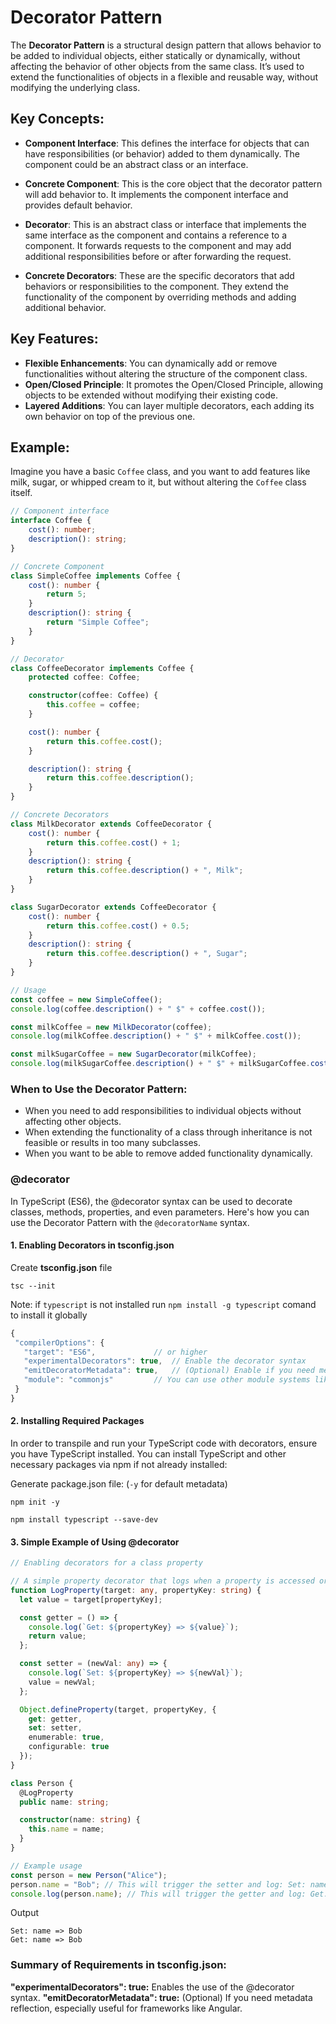 # Decorator Pattern

The **Decorator Pattern** is a structural design pattern that allows behavior to be added to individual objects, either statically or dynamically, without affecting the behavior of other objects from the same class. It’s used to extend the functionalities of objects in a flexible and reusable way, without modifying the underlying class.

## Key Concepts:

- **Component Interface**: This defines the interface for objects that can have responsibilities (or behavior) added to them dynamically. The component could be an abstract class or an interface.
  
- **Concrete Component**: This is the core object that the decorator pattern will add behavior to. It implements the component interface and provides default behavior.

- **Decorator**: This is an abstract class or interface that implements the same interface as the component and contains a reference to a component. It forwards requests to the component and may add additional responsibilities before or after forwarding the request.

- **Concrete Decorators**: These are the specific decorators that add behaviors or responsibilities to the component. They extend the functionality of the component by overriding methods and adding additional behavior.

## Key Features:

- **Flexible Enhancements**: You can dynamically add or remove functionalities without altering the structure of the component class.
- **Open/Closed Principle**: It promotes the Open/Closed Principle, allowing objects to be extended without modifying their existing code.
- **Layered Additions**: You can layer multiple decorators, each adding its own behavior on top of the previous one.

## Example:

Imagine you have a basic `Coffee` class, and you want to add features like milk, sugar, or whipped cream to it, but without altering the `Coffee` class itself.

```typescript
// Component interface
interface Coffee {
    cost(): number;
    description(): string;
}

// Concrete Component
class SimpleCoffee implements Coffee {
    cost(): number {
        return 5;
    }
    description(): string {
        return "Simple Coffee";
    }
}

// Decorator
class CoffeeDecorator implements Coffee {
    protected coffee: Coffee;

    constructor(coffee: Coffee) {
        this.coffee = coffee;
    }

    cost(): number {
        return this.coffee.cost();
    }

    description(): string {
        return this.coffee.description();
    }
}

// Concrete Decorators
class MilkDecorator extends CoffeeDecorator {
    cost(): number {
        return this.coffee.cost() + 1;
    }
    description(): string {
        return this.coffee.description() + ", Milk";
    }
}

class SugarDecorator extends CoffeeDecorator {
    cost(): number {
        return this.coffee.cost() + 0.5;
    }
    description(): string {
        return this.coffee.description() + ", Sugar";
    }
}

// Usage
const coffee = new SimpleCoffee();
console.log(coffee.description() + " $" + coffee.cost());

const milkCoffee = new MilkDecorator(coffee);
console.log(milkCoffee.description() + " $" + milkCoffee.cost());

const milkSugarCoffee = new SugarDecorator(milkCoffee);
console.log(milkSugarCoffee.description() + " $" + milkSugarCoffee.cost());
```

### When to Use the Decorator Pattern:
- When you need to add responsibilities to individual objects without affecting other objects.
- When extending the functionality of a class through inheritance is not feasible or results in too many subclasses.
- When you want to be able to remove added functionality dynamically.

### @decorator
In TypeScript (ES6), the @decorator syntax can be used to decorate classes, methods, properties, and even parameters. 
Here's how you can use the Decorator Pattern with the `@decoratorName` syntax.
 
 #### 1. Enabling Decorators in tsconfig.json

Create **tsconfig.json** file
```
tsc --init
```

Note: if `typescript` is not installed run `npm install -g typescript` comand to install it globally 
 
 ```ts
{
  "compilerOptions": {
    "target": "ES6",             // or higher
    "experimentalDecorators": true,  // Enable the decorator syntax
    "emitDecoratorMetadata": true,   // (Optional) Enable if you need metadata reflection
    "module": "commonjs"         // You can use other module systems like "esnext"
  }
}
```
#### 2. Installing Required Packages
In order to transpile and run your TypeScript code with decorators, ensure you have TypeScript installed.
You can install TypeScript and other necessary packages via npm if not already installed:

Generate package.json file: (`-y` for default metadata)
```
npm init -y
```

```
npm install typescript --save-dev
```

#### 3. Simple Example of Using @decorator
```ts
// Enabling decorators for a class property

// A simple property decorator that logs when a property is accessed or set
function LogProperty(target: any, propertyKey: string) {
  let value = target[propertyKey];

  const getter = () => {
    console.log(`Get: ${propertyKey} => ${value}`);
    return value;
  };

  const setter = (newVal: any) => {
    console.log(`Set: ${propertyKey} => ${newVal}`);
    value = newVal;
  };

  Object.defineProperty(target, propertyKey, {
    get: getter,
    set: setter,
    enumerable: true,
    configurable: true
  });
}

class Person {
  @LogProperty
  public name: string;

  constructor(name: string) {
    this.name = name;
  }
}

// Example usage
const person = new Person("Alice");
person.name = "Bob"; // This will trigger the setter and log: Set: name => Bob
console.log(person.name); // This will trigger the getter and log: Get: name => Bob

```

Output
```
Set: name => Bob
Get: name => Bob

```

### Summary of Requirements in tsconfig.json:
**"experimentalDecorators": true:** Enables the use of the @decorator syntax.
**"emitDecoratorMetadata": true:** (Optional) If you need metadata reflection, especially useful for frameworks like Angular.
